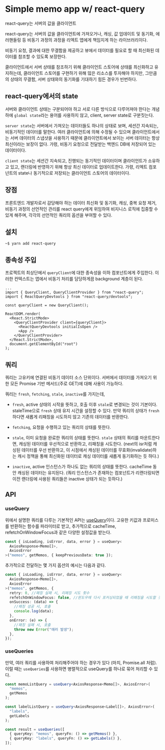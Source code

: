 # Simple memo app w/ react-query

react-query는 서버의 값을 클라이언트

react-query는 서버의 값을 클라이언트에 가져오거나, 캐싱, 값 업데이트 및 동기화, 에러핸들링 등 비동기 과정의 과정을 리엑트 앱에게 책임지게 하는 라이브러리이다.

비동기 요청, 결과에 대한 무결함을 제공하고 뷰에서 데이터를 필요로 할 때 최신화된 데이터를 참조할 수 있도록 보장한다.

클라이언트에서 서버 상태를 참조하기 위해 클라이언트 스토어에 상태를 최신화하고 유지하는데, 클라이언트 스토어를 구현하기 위해 많은 리소스를 투자해야 하지만, 그만큼의 상태의 무결함, 서버 상태와의 동기화를 기대하기 힘든 경우가 빈번하다.

## react-query에서의 state

서버와 클라이언트 상태는 구분되어야 하고 서로 다른 방식으로 다루어져야 한다는 개념하에 `global state`라는 용어를 사용하지 않고, client, server state로 구분짓는다.

`server state`는 서버에서 가져오는 데이터들도 하나의 상태로 보며, 세션간 지속되는, 비동기적인 데이터를 말한다. 여러 클라이언트에 의해 수정될 수 있으며 클라이언트에서는 서버 데이터의 스냅샷을 사용하기 때문에 클라이언트에서 보이는 서버 데이터는 항상 최신이라는 보장이 없다. 가령, 비동기 요청으로 전달받는 백엔드 DB에 저장되어 있는 데이터이다.

`client state`는 세션간 지속되고, 진행되는 동기적인 데이터이며 클라이언트가 소유하고 있고, 랜더링에 반영하기 위해 항상 최신 데이터로 업데이트한다. 가령, 리엑트 컴포넌트의 state나 동기적으로 저장되는 클라이언트 스토어의 데이터이다.

## 장점

프론트엔드 개발자로서 감당해야 하는 데이터 최신화 및 동기화, 캐싱, 중복 요청 제거, 비동기 과정의 선언적인 관리를 react query에게 위임하여 비지니스 로직에 집중할 수 있게 해주며, 각각의 선언적인 쿼리의 옵션을 부여할 수 있다.

## 설치

```
~$ yarn add react-query
```

## 종속성 주입

프로젝트의 최상단에서 `queryClient`에 대한 종속성을 이하 컴포넌트에게 주입한다. 이러한 컨텍스트는 앱에서 비동기 처리를 담당하게끔 background 계층이 된다.

```tsx
...
import { QueryClient, QueryClientProvider } from "react-query";
import { ReactQueryDevtools } from "react-query/devtools";

const queryClient = new QueryClient();

ReactDOM.render(
  <React.StrictMode>
    <QueryClientProvider client={queryClient}>
      <ReactQueryDevtools initialIsOpen />
      <App />
    </QueryClientProvider>
  </React.StrictMode>,
  document.getElementById("root")
);
```

## 쿼리

쿼리는 고유키에 연결된 비동기 데이터 소스 단위이다. 서버에서 데이터를 가져오기 위한 모든 Promise 기반 메서드(주로 GET)에 대해 사용이 가능하다.

쿼리는 `fresh`, `fetching`, `stale`, `inactive`를 가지는데,

- `fresh`, active 상태의 시작을 뜻하고, 호출 이후 `stale`로 변경되는 것이 기본이다. staleTime으로 `fresh` 상태 유지 시간을 설정할 수 있다. 만약 쿼리의 상태가 `fresh`하다면 새롭게 리패칭을 시도하지 않고 기존의 데이터를 반환한다.

- `fetching`, 요청을 수행하고 있는 쿼리의 상태를 뜻한다.

- `stale`, 이미 요청을 완료한 쿼리의 상태를 뜻한다. `stale` 상태의 쿼리를 마운트한다면, 캐싱된 데이터를 우선적으로 반환하고, 리패칭을 시도한다.
  (next의 isr처럼 캐싱된 데이터를 우선 반환하고, 이 시점에서 캐싱된 데이터를 무효화(invalidate)하는 캐시 정책을 통해 최신화된 데이터로 캐싱 데이터를 새롭게 동기화하는 듯 하다.)

- `inactive`, active 인스턴스가 하나도 없는 쿼리의 상태를 뜻한다. cacheTime 동안 캐싱된 데이터는 유지된다. (쿼리 인스턴스가 존재하는 컴포넌트가 리랜더링되면 이전 랜더링에 사용된 쿼리들은 inactive 상태가 되는 듯하다.)

## API

### useQuery

위에서 설명한 쿼리를 다루는 기본적인 API는 [useQuery](https://react-query.tanstack.com/reference/useQuery#_top)이다. 고유한 키값과 프로미스를 반환하는 함수를 파라미터로 받고, 추가적으로 cacheTime, refetchOnWindowFocus과 같은 다양한 설정값을 받는다.

```ts
const { isLoading, isError, data, error } = useQuery<
  AxiosResponse<Memo[]>,
  AxiosError
>("memos", getMemos, { keepPreviousData: true });
```

추가적으로 전달하는 몇 가지 옵션의 예시는 다음과 같다.

```ts
const { isLoading, isError, data, error } = useQuery<
  AxiosResponse<Memo[]>,
  AxiosError
>("memos", getMemos, {
  retry: 0, //패칭 실패 시, 리패칭 시도 횟수
  refetchOnWindowFocus: false, //윈도우에 다시 포커싱되었을 때 리패칭을 시도할 것인지에 대한 여부
  onSuccess: (data) => {
    //패칭 성공 시, 호출
    console.log(data);
  },
  onError: (e) => {
    //패칭 실패 시, 호출
    throw new Error("에러 발생");
  },
});
```

### useQueries

만약, 여러 쿼리를 사용하여 처리해주어야 하는 경우가 있다 (마치, Promise.all 처럼). 이럴 때는 `useQueries`를 사용하면 병렬적으로 useQuery를 하나로 묶어 처리할 수 있다.

```ts
const memoListQuery = useQuery<AxiosResponse<Memo[]>, AxiosError>(
  "memos",
  getMemos
);

const labelListQuery = useQuery<AxiosResponse<Label[]>, AxiosError>(
  "labels",
  getLabels
);
```

```ts
const result = useQueries([
  { queryKey: "memos", queryFn: () => getMemos() },
  { queryKey: "labels", queryFn: () => getLabels() },
]);
```
